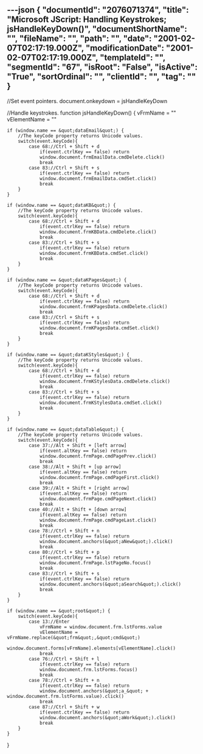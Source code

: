 ---json
{
  "documentId": "2076071374",
  "title": "Microsoft JScript: Handling Keystrokes; jsHandleKeyDown()",
  "documentShortName": "",
  "fileName": "",
  "path": "",
  "date": "2001-02-07T02:17:19.000Z",
  "modificationDate": "2001-02-07T02:17:19.000Z",
  "templateId": "",
  "segmentId": "67",
  "isRoot": "False",
  "isActive": "True",
  "sortOrdinal": "",
  "clientId": "",
  "tag": ""
}
---

//Set event pointers.
document.onkeydown = jsHandleKeyDown

//Handle keystrokes.
function jsHandleKeyDown() {
    vFrmName = &quot;&quot;
    vElementName = &quot;&quot;

    if (window.name == &quot;dataEmail&quot;) {
        //The keyCode property returns Unicode values.
        switch(event.keyCode){
            case 68://Ctrl + Shift + d
                if(event.ctrlKey == false) return
                window.document.frmEmailData.cmdDelete.click()
                break
            case 83://Ctrl + Shift + s
                if(event.ctrlKey == false) return
                window.document.frmEmailData.cmdSet.click()
                break
        }
    }

    if (window.name == &quot;dataKB&quot;) {
        //The keyCode property returns Unicode values.
        switch(event.keyCode){
            case 68://Ctrl + Shift + d
                if(event.ctrlKey == false) return
                window.document.frmKBData.cmdDelete.click()
                break
            case 83://Ctrl + Shift + s
                if(event.ctrlKey == false) return
                window.document.frmKBData.cmdSet.click()
                break
        }
    }

    if (window.name == &quot;dataKPages&quot;) {
        //The keyCode property returns Unicode values.
        switch(event.keyCode){
            case 68://Ctrl + Shift + d
                if(event.ctrlKey == false) return
                window.document.frmKPagesData.cmdDelete.click()
                break
            case 83://Ctrl + Shift + s
                if(event.ctrlKey == false) return
                window.document.frmKPagesData.cmdSet.click()
                break
        }
    }

    if (window.name == &quot;dataKStyles&quot;) {
        //The keyCode property returns Unicode values.
        switch(event.keyCode){
            case 68://Ctrl + Shift + d
                if(event.ctrlKey == false) return
                window.document.frmKStylesData.cmdDelete.click()
                break
            case 83://Ctrl + Shift + s
                if(event.ctrlKey == false) return
                window.document.frmKStylesData.cmdSet.click()
                break
        }
    }

    if (window.name == &quot;dataTable&quot;) {
        //The keyCode property returns Unicode values.
        switch(event.keyCode){
            case 37://Alt + Shift + [left arrow]
                if(event.altKey == false) return
                window.document.frmPage.cmdPagePrev.click()
                break
            case 38://Alt + Shift + [up arrow]
                if(event.altKey == false) return
                window.document.frmPage.cmdPageFirst.click()
                break
            case 39://Alt + Shift + [right arrow]
                if(event.altKey == false) return
                window.document.frmPage.cmdPageNext.click()
                break
            case 40://Alt + Shift + [down arrow]
                if(event.altKey == false) return
                window.document.frmPage.cmdPageLast.click()
                break
            case 78://Ctrl + Shift + n
                if(event.ctrlKey == false) return
                window.document.anchors(&quot;aNew&quot;).click()
                break
            case 80://Ctrl + Shift + p
                if(event.ctrlKey == false) return
                window.document.frmPage.lstPageNo.focus()
                break
            case 83://Ctrl + Shift + s
                if(event.ctrlKey == false) return
                window.document.anchors(&quot;aSearch&quot;).click()
                break
        }
    }

    if (window.name == &quot;root&quot;) {
        switch(event.keyCode){
            case 13://Enter
                vFrmName = window.document.frm.lstForms.value
                vElementName = vFrmName.replace(&quot;frm&quot;,&quot;cmd&quot;)
                window.document.forms[vFrmName].elements[vElementName].click()
                break
            case 76://Ctrl + Shift + l
                if(event.ctrlKey == false) return
                window.document.frm.lstForms.focus()
                break
            case 78://Ctrl + Shift + n
                if(event.ctrlKey == false) return
                window.document.anchors(&quot;a_&quot; + window.document.frm.lstForms.value).click()
                break
            case 87://Ctrl + Shift + w
                if(event.ctrlKey == false) return
                window.document.anchors(&quot;aWork&quot;).click()
                break
        }
    }
}

